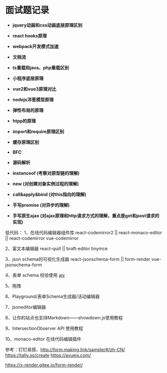 # 面试题记录

- **jquery动画和css动画底层原理区别**
- **react hooks原理**
- **webpack开发模式加速**
- **文档流**
- **ts重载和java、php重载区别**
- **小程序底层原理**
- **vue2和vue3原理对比**
- **nodejs洋葱模型原理**
- **弹性布局的原理**
- **htpp的原理**
- **import和require原理区别**
- **缓存原理区别**
- **BFC**

- **源码解析**

- **instanceof (考察对原型链的理解)**
- **new (对创建对象实例过程的理解)**
- **call&apply&bind (对this指向的理解)**
- **手写promise (对异步的理解)**
- **手写原生ajax (对ajax原理和http请求方式的理解，重点是get和post请求的实现)**

低代码：
1、在线代码编辑器组件库
react-codemirror2 || react-monaco-editor || react-codemirror
vue-codemirror

2、富文本编辑器
react-quill || braft-editor
tinymce

3、json schema的可视化生成器
react-jsonschema-form || form-render
vue-jsonschema-form

4、表单 schema 校验使用 [ajv](https://github.com/epoberezkin/ajv)

5、拖拽

6、Playground/表单Schema生成器/活动编辑器

7、jsoneditor编辑器

8、让你的站点也支持Markdown——showdown.js使用教程

9、IntersectionObserver API 使用教程

10、monaco-editor 在线代码编辑插件

参考：钉钉易搭、http://form.making.link/sample/#/zh-CN/ https://tally.so/create https://avuejs.com/

https://x-render.gitee.io/form-render/